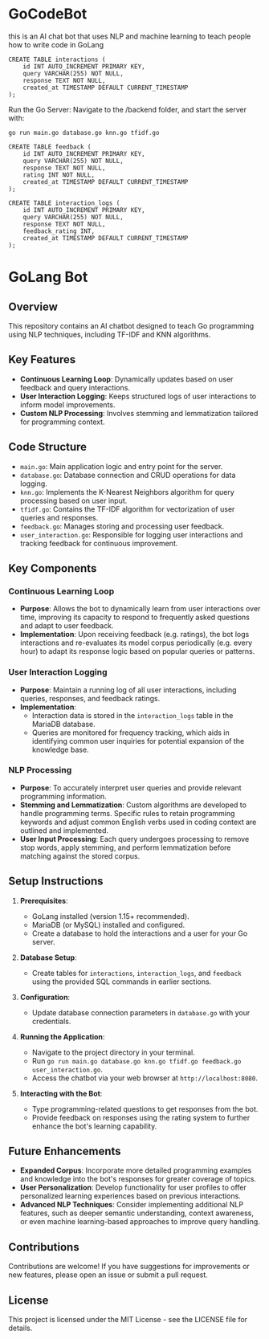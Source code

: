 # GoCodeBot
this is an AI chat bot that uses NLP and machine learning to teach people how to write code in GoLang


```
CREATE TABLE interactions (
    id INT AUTO_INCREMENT PRIMARY KEY,
    query VARCHAR(255) NOT NULL,
    response TEXT NOT NULL,
    created_at TIMESTAMP DEFAULT CURRENT_TIMESTAMP
);
```

Run the Go Server:
Navigate to the /backend folder, and start the server with:

```
go run main.go database.go knn.go tfidf.go
```

```
CREATE TABLE feedback (
    id INT AUTO_INCREMENT PRIMARY KEY,
    query VARCHAR(255) NOT NULL,
    response TEXT NOT NULL,
    rating INT NOT NULL,
    created_at TIMESTAMP DEFAULT CURRENT_TIMESTAMP
);
```

```
CREATE TABLE interaction_logs (
    id INT AUTO_INCREMENT PRIMARY KEY,
    query VARCHAR(255) NOT NULL,
    response TEXT NOT NULL,
    feedback_rating INT,
    created_at TIMESTAMP DEFAULT CURRENT_TIMESTAMP
);
```

# GoLang Bot
## Overview
This repository contains an AI chatbot designed to teach Go programming using NLP techniques, including TF-IDF and KNN algorithms.

## Key Features
- **Continuous Learning Loop**: Dynamically updates based on user feedback and query interactions.
- **User Interaction Logging**: Keeps structured logs of user interactions to inform model improvements.
- **Custom NLP Processing**: Involves stemming and lemmatization tailored for programming context.

## Code Structure
- `main.go`: Main application logic and entry point for the server.
- `database.go`: Database connection and CRUD operations for data logging.
- `knn.go`: Implements the K-Nearest Neighbors algorithm for query processing based on user input.
- `tfidf.go`: Contains the TF-IDF algorithm for vectorization of user queries and responses.
- `feedback.go`: Manages storing and processing user feedback.
- `user_interaction.go`: Responsible for logging user interactions and tracking feedback for continuous improvement.

## Key Components

### Continuous Learning Loop
- **Purpose**: Allows the bot to dynamically learn from user interactions over time, improving its capacity to respond to frequently asked questions and adapt to user feedback.
- **Implementation**: Upon receiving feedback (e.g. ratings), the bot logs interactions and re-evaluates its model corpus periodically (e.g. every hour) to adapt its response logic based on popular queries or patterns.

### User Interaction Logging
- **Purpose**: Maintain a running log of all user interactions, including queries, responses, and feedback ratings.
- **Implementation**: 
  - Interaction data is stored in the `interaction_logs` table in the MariaDB database.
  - Queries are monitored for frequency tracking, which aids in identifying common user inquiries for potential expansion of the knowledge base.

### NLP Processing
- **Purpose**: To accurately interpret user queries and provide relevant programming information.
- **Stemming and Lemmatization**: Custom algorithms are developed to handle programming terms. Specific rules to retain programming keywords and adjust common English verbs used in coding context are outlined and implemented.
- **User Input Processing**: Each query undergoes processing to remove stop words, apply stemming, and perform lemmatization before matching against the stored corpus.

## Setup Instructions
1. **Prerequisites**:
   - GoLang installed (version 1.15+ recommended).
   - MariaDB (or MySQL) installed and configured.
   - Create a database to hold the interactions and a user for your Go server.

2. **Database Setup**:
   - Create tables for `interactions`, `interaction_logs`, and `feedback` using the provided SQL commands in earlier sections.

3. **Configuration**:
   - Update database connection parameters in `database.go` with your credentials.

4. **Running the Application**:
   - Navigate to the project directory in your terminal.
   - Run `go run main.go database.go knn.go tfidf.go feedback.go user_interaction.go`.
   - Access the chatbot via your web browser at `http://localhost:8080`.

5. **Interacting with the Bot**:
   - Type programming-related questions to get responses from the bot.
   - Provide feedback on responses using the rating system to further enhance the bot's learning capability.

## Future Enhancements
- **Expanded Corpus**: Incorporate more detailed programming examples and knowledge into the bot's responses for greater coverage of topics.
- **User Personalization**: Develop functionality for user profiles to offer personalized learning experiences based on previous interactions.
- **Advanced NLP Techniques**: Consider implementing additional NLP features, such as deeper semantic understanding, context awareness, or even machine learning-based approaches to improve query handling.

## Contributions
Contributions are welcome! If you have suggestions for improvements or new features, please open an issue or submit a pull request.

## License
This project is licensed under the MIT License - see the LICENSE file for details.